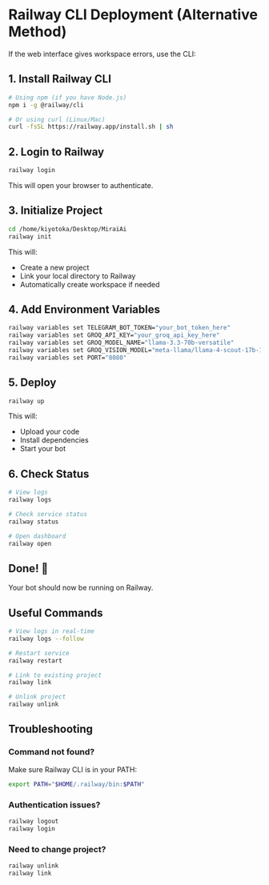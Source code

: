 # Railway CLI Deployment (Alternative Method)

If the web interface gives workspace errors, use the CLI:

## 1. Install Railway CLI

```bash
# Using npm (if you have Node.js)
npm i -g @railway/cli

# Or using curl (Linux/Mac)
curl -fsSL https://railway.app/install.sh | sh
```

## 2. Login to Railway

```bash
railway login
```

This will open your browser to authenticate.

## 3. Initialize Project

```bash
cd /home/kiyotoka/Desktop/MiraiAi
railway init
```

This will:
- Create a new project
- Link your local directory to Railway
- Automatically create workspace if needed

## 4. Add Environment Variables

```bash
railway variables set TELEGRAM_BOT_TOKEN="your_bot_token_here"
railway variables set GROQ_API_KEY="your_groq_api_key_here"
railway variables set GROQ_MODEL_NAME="llama-3.3-70b-versatile"
railway variables set GROQ_VISION_MODEL="meta-llama/llama-4-scout-17b-16e-instruct"
railway variables set PORT="8080"
```

## 5. Deploy

```bash
railway up
```

This will:
- Upload your code
- Install dependencies
- Start your bot

## 6. Check Status

```bash
# View logs
railway logs

# Check service status
railway status

# Open dashboard
railway open
```

## Done! 🎉

Your bot should now be running on Railway.

## Useful Commands

```bash
# View logs in real-time
railway logs --follow

# Restart service
railway restart

# Link to existing project
railway link

# Unlink project
railway unlink
```

## Troubleshooting

### Command not found?
Make sure Railway CLI is in your PATH:
```bash
export PATH="$HOME/.railway/bin:$PATH"
```

### Authentication issues?
```bash
railway logout
railway login
```

### Need to change project?
```bash
railway unlink
railway link
```
